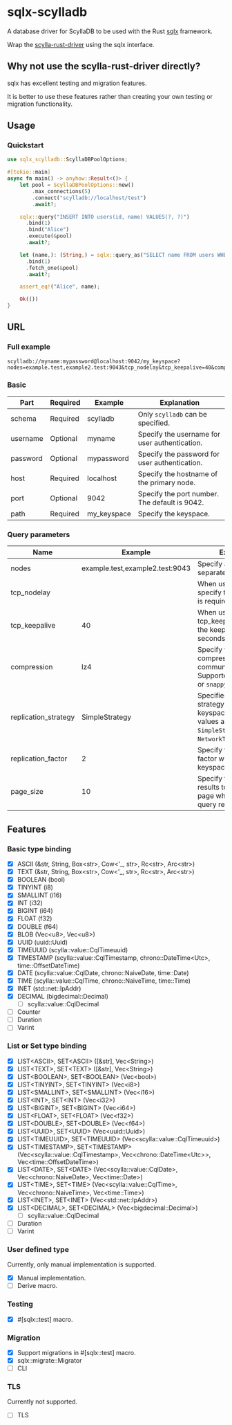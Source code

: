 # sqlx-scylladb

A database driver for ScyllaDB to be used with the Rust [sqlx](https://github.com/launchbadge/sqlx) framework.

Wrap the [scylla-rust-driver](https://github.com/scylladb/scylla-rust-driver) using the sqlx interface.

## Why not use the scylla-rust-driver directly?

sqlx has excellent testing and migration features.

It is better to use these features rather than creating your own testing or migration functionality.

## Usage

### Quickstart

```rust
use sqlx_scylladb::ScyllaDBPoolOptions;

#[tokio::main]
async fn main() -> anyhow::Result<()> {
    let pool = ScyllaDBPoolOptions::new()
        .max_connections(5)
        .connect("scylladb://localhost/test")
        .await?;

    sqlx::query("INSERT INTO users(id, name) VALUES(?, ?)")
      .bind(1)
      .bind("Alice")
      .execute(&pool)
      .await?;

    let (name,): (String,) = sqlx::query_as("SELECT name FROM users WHERE id = ?")
      .bind(1)
      .fetch_one(&pool)
      .await?;

    assert_eq!("Alice", name);

    Ok(())
}
```

## URL

### Full example

```url
scylladb://myname:mypassword@localhost:9042/my_keyspace?nodes=example.test,example2.test:9043&tcp_nodelay&tcp_keepalive=40&compression=lz4&replication_strategy=SimpleStrategy&replication_factor=2&page_size=10
```

### Basic

| Part     | Required | Example     | Explanation                                   |
|----------|----------|-------------|-----------------------------------------------|
| schema   | Required | scylladb    | Only `scylladb` can be specified.             |
| username | Optional | myname      | Specify the username for user authentication. |
| password | Optional | mypassword  | Specify the password for user authentication. |
| host     | Required | localhost   | Specify the hostname of the primary node.     |
| port     | Optional | 9042        | Specify the port number. The default is 9042. |
| path     | Required | my_keyspace | Specify the keyspace.                         |

### Query parameters

| Name                 | Example                         | Explanation                                                                                                                      |
|----------------------|---------------------------------|----------------------------------------------------------------------------------------------------------------------------------|
| nodes                | example.test,example2.test:9043 | Specify additional nodes separated by commas.                                                                                    |
| tcp_nodelay          |                                 | When using tcp_nodelay, specify the key. No value is required.                                                                   |
| tcp_keepalive        | 40                              | When using tcp_keepalive, specify the keepalive interval in seconds.                                                             |
| compression          | lz4                             | Specify when compressing communication data. Supported values are `lz4` or `snappy`.                                             |
| replication_strategy | SimpleStrategy                  | Specifies the replication strategy when creating a keyspace. Supported values are `SimpleStrategy` or `NetworkTopologyStrategy`. |
| replication_factor   | 2                               | Specify the replication factor when creating a keyspace.                                                                         |
| page_size            | 10                              | Specify the number of results to retrieve per page when receiving query results.                                                 |

## Features

### Basic type binding

- [x] ASCII (&str, String, Box\<str>, Cow\<'_, str>, Rc\<str>, Arc\<str>)
- [x] TEXT (&str, String, Box\<str>, Cow\<'_, str>, Rc\<str>, Arc\<str>)
- [x] BOOLEAN (bool)
- [x] TINYINT (i8)
- [x] SMALLINT (i16)
- [x] INT (i32)
- [x] BIGINT (i64)
- [x] FLOAT (f32)
- [x] DOUBLE (f64)
- [x] BLOB (Vec\<u8>, Vec\<u8>)
- [x] UUID (uuid::Uuid)
- [x] TIMEUUID (scylla::value::CqlTimeuuid)
- [x] TIMESTAMP (scylla::value::CqlTimestamp, chrono::DateTime\<Utc>, time::OffsetDateTime)
- [x] DATE (scylla::value::CqlDate, chrono::NaiveDate, time::Date)
- [x] TIME (scylla::value::CqlTime, chrono::NaiveTime, time::Time)
- [x] INET (std::net::IpAddr)
- [x] DECIMAL (bigdecimal::Decimal)
  - [ ] scylla::value::CqlDecimal
- [ ] Counter
- [ ] Duration
- [ ] Varint

### List or Set type binding

- [x] LIST\<ASCII>, SET\<ASCII> ([&str], Vec\<String>)
- [x] LIST\<TEXT>, SET\<TEXT> ([&str], Vec\<String>)
- [x] LIST\<BOOLEAN>, SET\<BOOLEAN> (Vec\<bool>)
- [x] LIST\<TINYINT>, SET\<TINYINT> (Vec\<i8>)
- [x] LIST\<SMALLINT>, SET\<SMALLINT> (Vec\<i16>)
- [x] LIST\<INT>, SET\<INT> (Vec\<i32>)
- [x] LIST\<BIGINT>, SET\<BIGINT> (Vec\<i64>)
- [x] LIST\<FLOAT>, SET\<FLOAT> (Vec\<f32>)
- [x] LIST\<DOUBLE>, SET\<DOUBLE> (Vec\<f64>)
- [x] LIST\<UUID>, SET\<UUID> (Vec\<uuid::Uuid>)
- [x] LIST\<TIMEUUID>, SET\<TIMEUUID> (Vec\<scylla::value::CqlTimeuuid>)
- [x] LIST\<TIMESTAMP>, SET\<TIMESTAMP> (Vec\<scylla::value::CqlTimestamp>, Vec\<chrono::DateTime\<Utc>>, Vec\<time::OffsetDateTime>)
- [x] LIST\<DATE>, SET\<DATE> (Vec\<scylla::value::CqlDate>, Vec\<chrono::NaiveDate>, Vec\<time::Date>)
- [x] LIST\<TIME>, SET\<TIME> (Vec\<scylla::value::CqlTime>, Vec\<chrono::NaiveTime>, Vec\<time::Time>)
- [x] LIST\<INET>, SET\<INET> (Vec\<std::net::IpAddr>)
- [x] LIST\<DECIMAL>, SET\<DECIMAL> (Vec\<bigdecimal::Decimal>)
  - [ ] scylla::value::CqlDecimal
- [ ] Duration
- [ ] Varint

### User defined type

Currently, only manual implementation is supported.

- [x] Manual implementation.
- [ ] Derive macro.

### Testing

- [x] #[sqlx::test] macro.

### Migration

- [x] Support migrations in #[sqlx::test] macro.
- [x] sqlx::migrate::Migrator
- [ ] CLI

### TLS

Currently not supported.

- [ ] TLS
